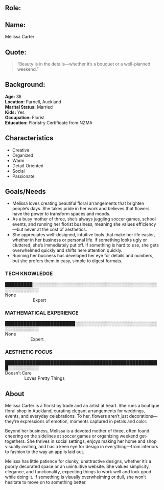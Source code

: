 ## Role:

## Name:
Melissa Carter


## Quote:

> “Beauty is in the details—whether it’s a bouquet or a well-planned weekend.”

## Background:
**Age:** 38<br> 
**Location:** Parnell, Auckland<br> 
**Marital Status:** Married<br> 
**Kids:** Yes<br> 
**Occupation:** Florist<br> 
**Education:** Floristry Certificate from NZMA

## Characteristics
* Creative
* Organized
* Warm
* Detail-Oriented
* Social
* Passionate

## Goals/Needs

* Melissa loves creating beautiful floral arrangements that brighten people’s days. She takes pride in her work and believes that flowers have the power to transform spaces and moods.
* As a busy mother of three, she’s always juggling soccer games, school events, and running her florist business, meaning she values efficiency—but never at the cost of aesthetics.
* She appreciates well-designed, intuitive tools that make her life easier, whether in her business or personal life. If something looks ugly or cluttered, she’s immediately put off. If something is hard to use, she gets overwhelmed quickly and shifts here attention quickly.
* Running her business has developed her eye for details and numbers, but she prefers them in easy, simple to digest formats.


### TECH KNOWLEDGE
█████████░░░░░░░░░░░░░░░░░░░░░░░░░░░░░░░░░░░░░░░░░░░░░░░░░░░░<br> 
None                                                                                                                                                Expert

### MATHEMATICAL EXPERIENCE
                                      
███████████████████████░░░░░░░░░░░░░░░░░░░░░░░░░░░░░░░░░░░░░░<br> 
None                                                                                                                                              Expert

### AESTHETIC FOCUS 
███████████████████████████████████████████████████░░░░░░░░░░<br> 
Doesn't Care                                                                                                                                     Loves Pretty Things

## About

Melissa Carter is a florist by trade and an artist at heart. She runs a boutique floral shop in Auckland, curating elegant arrangements for weddings, events, and everyday celebrations. To her, flowers aren’t just decorations—they’re expressions of emotion, moments captured in petals and color.

Beyond her business, Melissa is a devoted mother of three, often found cheering on the sidelines at soccer games or organizing weekend get-togethers. She thrives in social settings, enjoys making her home and shop visually inviting, and has a keen eye for design in everything—from interiors to fashion to the way an app is laid out.

Melissa has little patience for clunky, unattractive designs, whether it’s a poorly decorated space or an unintuitive website. She values simplicity, elegance, and functionality, expecting things to work well and look good while doing it. If something is visually overwhelming or dull, she won’t hesitate to move on to something better.